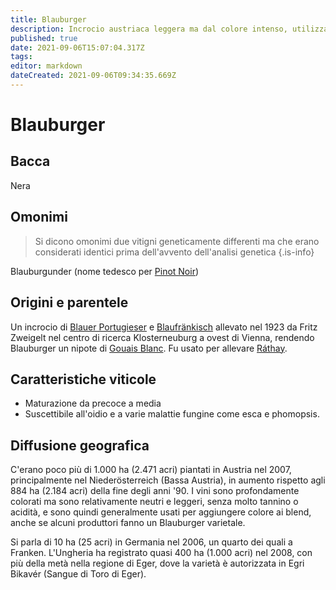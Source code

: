 ```yaml
---
title: Blauburger
description: Incrocio austriaca leggera ma dal colore intenso, utilizzato in blend.
published: true
date: 2021-09-06T15:07:04.317Z
tags: 
editor: markdown
dateCreated: 2021-09-06T09:34:35.669Z
---
```


# Blauburger

## Bacca
Nera

## Omonimi
> Si dicono omonimi due vitigni geneticamente differenti ma che erano considerati identici prima dell'avvento dell'analisi genetica
{.is-info}

Blauburgunder (nome tedesco per [Pinot Noir](/vitigni/Francia/bacca-nera/pinot-noir))

## Origini e parentele
Un incrocio di [Blauer Portugieser](/vitigni/Austria/bacca-nera/blauer-portugieser) e [Blaufränkisch](/vitigni/Austria/bacca-nera/blaufrankisch) allevato nel 1923 da Fritz Zweigelt nel centro di ricerca Klosterneuburg a ovest di Vienna, rendendo Blauburger un nipote di [Gouais Blanc](/vitigni/bacca-bianca/gouais-blanc). Fu usato per allevare [Ráthay](/vitigni/Austria/bacca-nera/rathay).

## Caratteristiche viticole
- Maturazione da precoce a media
- Suscettibile all'oidio e a varie malattie fungine come esca e phomopsis.

## Diffusione geografica
C'erano poco più di 1.000 ha (2.471 acri) piantati in Austria nel 2007, principalmente nel Niederösterreich (Bassa Austria), in aumento rispetto agli 884 ha (2.184 acri) della fine degli anni '90. I vini sono profondamente colorati ma sono relativamente neutri e leggeri, senza molto tannino o acidità, e sono quindi generalmente usati per aggiungere colore ai blend, anche se alcuni produttori fanno un Blauburger varietale.

Si parla di 10 ha (25 acri) in Germania nel 2006, un quarto dei quali a Franken. L'Ungheria ha registrato quasi 400 ha (1.000 acri) nel 2008, con più della metà nella regione di Eger, dove la varietà è autorizzata in Egri Bikavér (Sangue di Toro di Eger).